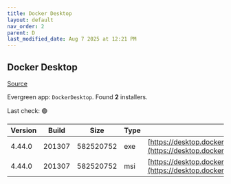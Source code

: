 ```yaml
---
title: Docker Desktop
layout: default
nav_order: 2
parent: D
last_modified_date: Aug 7 2025 at 12:21 PM
---
```


## Docker Desktop

[Source](https://www.docker.com/products/docker-desktop/)

Evergreen app: `DockerDesktop`. Found **2** installers.

Last check: 🟢

| Version | Build  | Size      | Type | URI                                                                                                                                                                    |
| ------- | ------ | --------- | ---- | ---------------------------------------------------------------------------------------------------------------------------------------------------------------------- |
| 4.44.0  | 201307 | 582520752 | exe  | [https://desktop.docker.com/win/main/amd64/201307/Docker%20Desktop%20Installer.exe](https://desktop.docker.com/win/main/amd64/201307/Docker%20Desktop%20Installer.exe) |
| 4.44.0  | 201307 | 582520752 | msi  | [https://desktop.docker.com/win/main/amd64/201307/DockerDesktop.msi](https://desktop.docker.com/win/main/amd64/201307/DockerDesktop.msi)                               |
